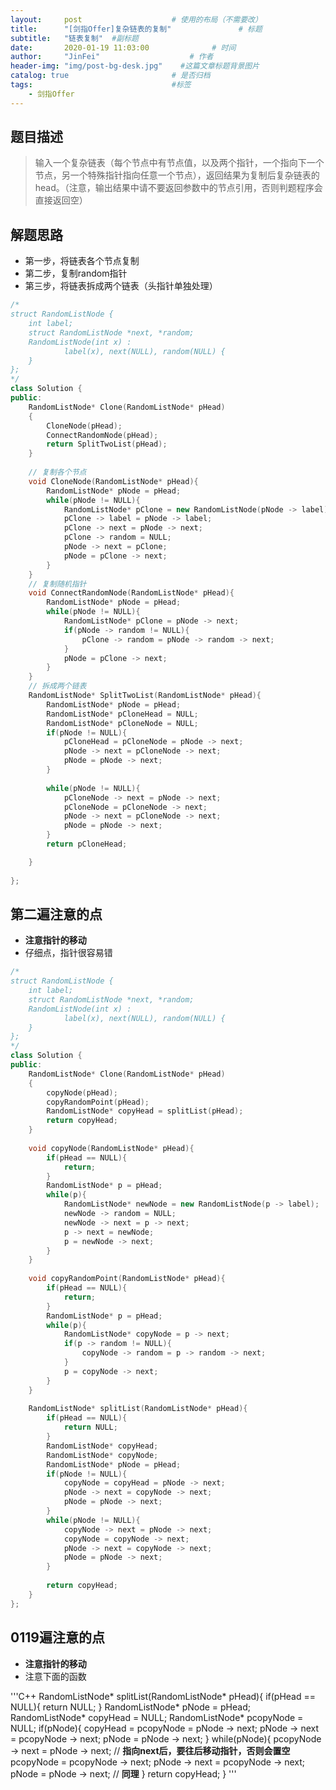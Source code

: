 ```yaml
---
layout:     post                    # 使用的布局（不需要改） 
title:      "[剑指Offer]复杂链表的复制"               # 标题  
subtitle:   "链表复制"  #副标题 
date:       2020-01-19 11:03:00              # 时间 
author:     "JinFei"                    # 作者 
header-img: "img/post-bg-desk.jpg"    #这篇文章标题背景图片 
catalog: true                       # 是否归档 
tags:                               #标签     
    - 剑指Offer 
---
```


## 题目描述
> 输入一个复杂链表（每个节点中有节点值，以及两个指针，一个指向下一个节点，另一个特殊指针指向任意一个节点），返回结果为复制后复杂链表的head。（注意，输出结果中请不要返回参数中的节点引用，否则判题程序会直接返回空）

## 解题思路

- 第一步，将链表各个节点复制
- 第二步，复制random指针
- 第三步，将链表拆成两个链表（头指针单独处理）

```C++
/*
struct RandomListNode {
    int label;
    struct RandomListNode *next, *random;
    RandomListNode(int x) :
            label(x), next(NULL), random(NULL) {
    }
};
*/
class Solution {
public:
    RandomListNode* Clone(RandomListNode* pHead)
    {
        CloneNode(pHead);
        ConnectRandomNode(pHead);
        return SplitTwoList(pHead);
    }
    
    // 复制各个节点
    void CloneNode(RandomListNode* pHead){
        RandomListNode* pNode = pHead;
        while(pNode != NULL){
            RandomListNode* pClone = new RandomListNode(pNode -> label);
            pClone -> label = pNode -> label;
            pClone -> next = pNode -> next;
            pClone -> random = NULL;
            pNode -> next = pClone;
            pNode = pClone -> next;
        }
    }
    // 复制随机指针
    void ConnectRandomNode(RandomListNode* pHead){
        RandomListNode* pNode = pHead;
        while(pNode != NULL){
            RandomListNode* pClone = pNode -> next;
            if(pNode -> random != NULL){
                pClone -> random = pNode -> random -> next;
            }
            pNode = pClone -> next;
        }
    }
    // 拆成两个链表
    RandomListNode* SplitTwoList(RandomListNode* pHead){
        RandomListNode* pNode = pHead;
        RandomListNode* pCloneHead = NULL;
        RandomListNode* pCloneNode = NULL;
        if(pNode != NULL){
            pCloneHead = pCloneNode = pNode -> next;
            pNode -> next = pCloneNode -> next;
            pNode = pNode -> next;
        }
        
        while(pNode != NULL){
            pCloneNode -> next = pNode -> next;
            pCloneNode = pCloneNode -> next;
            pNode -> next = pCloneNode -> next;
            pNode = pNode -> next;
        }
        return pCloneHead;

    }
    
};
```

## 第二遍注意的点

- **注意指针的移动**
- 仔细点，指针很容易错


```C++
/*
struct RandomListNode {
    int label;
    struct RandomListNode *next, *random;
    RandomListNode(int x) :
            label(x), next(NULL), random(NULL) {
    }
};
*/
class Solution {
public:
    RandomListNode* Clone(RandomListNode* pHead)
    {
        copyNode(pHead);
        copyRandomPoint(pHead);
        RandomListNode* copyHead = splitList(pHead);
        return copyHead;
    }
    
    void copyNode(RandomListNode* pHead){
        if(pHead == NULL){
            return;
        }
        RandomListNode* p = pHead;
        while(p){
            RandomListNode* newNode = new RandomListNode(p -> label);
            newNode -> random = NULL;
            newNode -> next = p -> next;
            p -> next = newNode;
            p = newNode -> next;
        }
    }
    
    void copyRandomPoint(RandomListNode* pHead){
        if(pHead == NULL){
            return;
        }
        RandomListNode* p = pHead;
        while(p){
            RandomListNode* copyNode = p -> next;
            if(p -> random != NULL){
                copyNode -> random = p -> random -> next;
            }
            p = copyNode -> next;
        }
    }
    
    RandomListNode* splitList(RandomListNode* pHead){
        if(pHead == NULL){
            return NULL;
        }
        RandomListNode* copyHead;
        RandomListNode* copyNode;
        RandomListNode* pNode = pHead;
        if(pNode != NULL){
            copyNode = copyHead = pNode -> next;
            pNode -> next = copyNode -> next;
            pNode = pNode -> next;
        }
        while(pNode != NULL){
            copyNode -> next = pNode -> next;
            copyNode = copyNode -> next;
            pNode -> next = copyNode -> next;
            pNode = pNode -> next;
        }
        
        return copyHead;
    }
};
```

## 0119遍注意的点

- **注意指针的移动**
- 注意下面的函数

'''C++
    RandomListNode* splitList(RandomListNode* pHead){
        if(pHead == NULL){
            return NULL;
        }
        RandomListNode* pNode = pHead;
        RandomListNode* copyHead = NULL;
        RandomListNode* pcopyNode = NULL;
        if(pNode){
            copyHead = pcopyNode = pNode -> next;
            pNode -> next = pcopyNode -> next;
            pNode = pNode -> next;
        }
        while(pNode){
            pcopyNode -> next = pNode -> next;     // **指向next后，要往后移动指针，否则会置空**
            pcopyNode = pcopyNode -> next;
            pNode -> next = pcopyNode -> next;
            pNode = pNode -> next;                 // **同理**
        }
        return copyHead;
    }
'''
